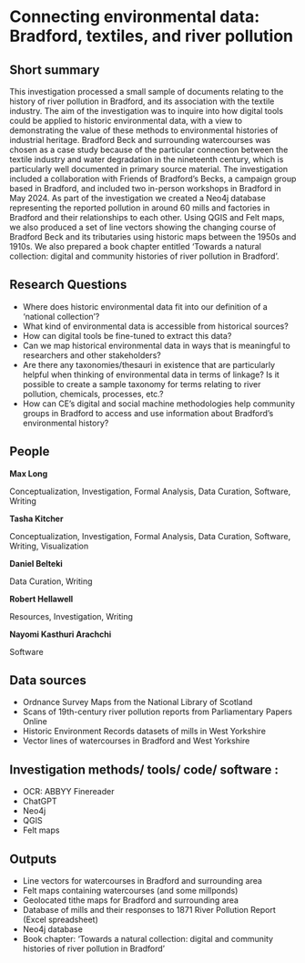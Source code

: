 # Connecting environmental data: Bradford, textiles, and river pollution

## Short summary
This investigation processed a small sample of documents relating to the history of river pollution in Bradford, and its association with the textile industry. The aim of the investigation was to inquire into how digital tools could be applied to historic environmental data, with a view to demonstrating the value of these methods to environmental histories of industrial heritage. Bradford Beck and surrounding watercourses was chosen as a case study because of the particular connection between the textile industry and water degradation in the nineteenth century, which is particularly well documented in primary source material. The investigation included a collaboration with Friends of Bradford’s Becks, a campaign group based in Bradford, and included two in-person workshops in Bradford in May 2024. As part of the investigation we created a Neo4j database representing the reported pollution in around 60 mills and factories in Bradford and their relationships to each other. Using QGIS and Felt maps, we also produced a set of line vectors showing the changing course of Bradford Beck and its tributaries using historic maps between the 1950s and 1910s. We also prepared a book chapter entitled ‘Towards a natural collection: digital and community histories of river pollution in Bradford’. 


## Research Questions 

- Where does historic environmental data fit into our definition of a ‘national collection’?
- What kind of environmental data is accessible from historical sources?
- How can digital tools be fine-tuned to extract this data?
- Can we map historical environmental data in ways that is meaningful to researchers and other stakeholders?
- Are there any taxonomies/thesauri in existence that are particularly helpful when thinking of environmental data in terms of linkage? Is it possible to create a sample taxonomy for terms relating to river pollution, chemicals, processes, etc.?
- How can CE’s digital and social machine methodologies help community groups in Bradford to access and use information about Bradford’s environmental history?



## People 

**Max Long**  

Conceptualization, Investigation, Formal Analysis, Data Curation, Software, Writing


**Tasha Kitcher** 

Conceptualization, Investigation, Formal Analysis, Data Curation, Software, Writing, Visualization


**Daniel Belteki** 

Data Curation, Writing


**Robert Hellawell**

Resources, Investigation, Writing

**Nayomi Kasthuri Arachchi** 

Software



## Data sources 

- Ordnance Survey Maps from the National Library of Scotland
- Scans of 19th-century river pollution reports from Parliamentary Papers Online
- Historic Environment Records datasets of mills in West Yorkshire
- Vector lines of watercourses in Bradford and West Yorkshire

## Investigation methods/ tools/ code/ software :

- OCR: ABBYY Finereader
- ChatGPT
- Neo4j
- QGIS
- Felt maps


## Outputs  

- Line vectors for watercourses in Bradford and surrounding area
- Felt maps containing watercourses (and some millponds)
- Geolocated tithe maps for Bradford and surrounding area
- Database of mills and their responses to 1871 River Pollution Report (Excel spreadsheet)
- Neo4j database
- Book chapter: ‘Towards a natural collection: digital and community histories of river pollution in Bradford’
